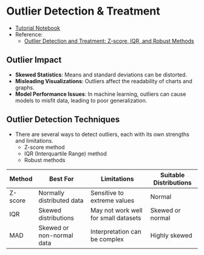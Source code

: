 # Outlier Detection & Treatment

- [Tutorial Notebook](../notebooks/tutorial/outlier_detection_and_treatment.ipynb)
- Reference:
  - [Outlier Detection and Treatment: Z-score, IQR, and Robust Methods](https://medium.com/@aakash013/outlier-detection-treatment-z-score-iqr-and-robust-methods-398c99450ff3)

## Outlier Impact

- **Skewed Statistics**: Means and standard deviations can be distorted.
- **Misleading Visualizations**: Outliers affect the readability of charts and graphs.
- **Model Performance Issues**: In machine learning, outliers can cause models to misfit data, leading to poor generalization.

## Outlier Detection Techniques

- There are several ways to detect outliers, each with its own strengths and limitations.
  - Z-score method
  - IQR (Interquartile Range) method
  - Robust methods

| Method  | Best For                  | Limitations                          | Suitable Distributions |
| ------- | ------------------------- | ------------------------------------ | ---------------------- |
| Z-score | Normally distributed data | Sensitive to extreme values          | Normal                 |
| IQR     | Skewed distributions      | May not work well for small datasets | Skewed or normal       |
| MAD     | Skewed or non-normal data | Interpretation can be complex        | Highly skewed          |
